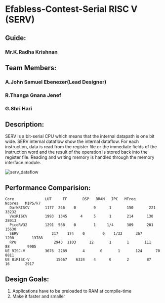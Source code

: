 # Efabless-Contest-Serial RISC V (SERV)

## Guide:
### Mr.K.Radha Krishnan

## Team Members:
 
 ### A.John Samuel Ebenezer(Lead Designer)
 ### R.Thanga Gnana Jenef
 ### G.Shri Hari
 
 
 ## Description:
 SERV is a bit-serial CPU which means that the internal datapath is one bit wide. SERV internal dataflow show the internal dataflow. For each instruction, data is read from the register file or the immediate fields of the instruction word and the result of the operation is stored back into the register file. Reading and writing memory is handled through the memory interface module.
 
 ![serv_dataflow](https://user-images.githubusercontent.com/61493308/127742606-6aa31a10-4b3b-466b-8cd0-4b6f29fad512.png)
 
 ## Performance Comparision:  
 
 
 
    Core		      LUT	  FF	   DSP	 BRAM	IPC	  MFreq	     Ncores	  MIPS/k7	
	  DarkRISCV	      1177	246	   0	    0	   1	   150	     221	    33232	
	  VexRISCV	      1993	1345	  4	    5	   1	   214	    130	       28013	
	  PicoRV32	      1291	568	   0	    1	  1/4	   309	    201	       15630	
	  SERV		         217	174	   0	    0	 1/32	   367	   1200	       13788
	  RPU		          2943	1103	  12	   1	   1	   111	    88	      9905	
    UE RISC-V	      3676	2289	   4	   0	   1	   124	    70	      8811	
    UE BiRISC-V            15667	6324    4	   0	   2	    87	     16	      2917	
     
 

 ## Design Goals:
 1) Applications have to be preloaded to RAM at compile-time
 2) Make it faster and smaller
 
